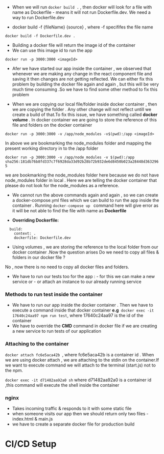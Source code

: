 - When we will run `docker build .` , then docker will look for a file with name as Dockerfile - means it will not run Dockerfile.dev. We need a way to
  run Dockerfile.dev

- docker build -f {fileName} {source} , where -f specififes the file name

`docker build -f Dockerfile.dev .`

- Building a docker file will return the image id of the container
- We can use this image id to run the app

`docker run -p 3000:3000 <imageId>`

- Afer we have started our app inside the container , we observed that whenever we are making any change in the react component file and saving it then changes are not getting reflected. We can either fix this problem by building the docker file again and again , but this will be very much time consuming .So we have to find some other method to fix this problem

- When we are copying our local file/folder inside docker container , then we are copying the folder . Any other change will not reflect untill we create a build of that.To fix this issue, we have something called <b>docker volume</b> . In docker container we are going to store the reference of this file and folders on the docker container

`docker run -p 3000:3000 -v /app/node_modules -v$(pwd):/app <imageId> `

In above we are bookmarking the node_modules folder and mapping the present working directory in to the /app folder

`docker run -p 3000:3000 -v /app/node_modules -v $(pwd):/app  sha256:181db76b8fd337c7f6928da33d92b28b72b932de6d8450b023a28448d3632965`

we are bookmarking the node_modules folder here because we do not have node_modules folder in local . Here we are telling the docker container that please do not look for the node_modules as a reference.

- We cannot run the above commands again and again , so we can create a docker-compose.yml files which we can build to run the app inside the container .
  Running `docker-compose up ` command here will give error as it will be not able to find the file with name as <b>Dockerfile</b>

- <b>Overriding Dockerfile: </b>

```
  build:
    context: .
    dockerfile: Dockerfile.dev
```

- Using volumes , we are storing the reference to the local folder from our docker container .Now the question arises Do we need to copy all files & folders in our docker file ?

No , now there is no need to copy all docker files and folders.

- We have to run our tests too for the app : - for this we can make a new service or - or attach an instance to our already running service

### Methods to run test inside the container

<ul>
<li>
We have to run our app inside the docker container . Then we have to execute a command inside that docker container
<b>e.g</b><code> docker exec -it 17640c24aa97 npm run test</code>, where 17640c24aa97 is the id of the container
</li>
<li>We have to override the <b>CMD</b> command in docker file if we are creating a new service to run tests of our application</li>
</ul>


### Attaching to the container
```docker attach fc6e5aca42b ```, where fc6e5aca42b is a container id . 
When we are using docker attach , we are attaching to the stdin on the container.If we want to execute command we will attach to the terminal (start.js) not to the npm.

``` docker exec -it d71482aa92a0 sh ``` where d71482aa92a0  is a container id ,this command will execute the shell inside the container

### nginx
 - Takes incoming traffic & responds to it with some static file
 - when someone visits our app then we should return only two files - index.html & main.js
 - we have to create a separate docker file for production build

# CI/CD Setup
